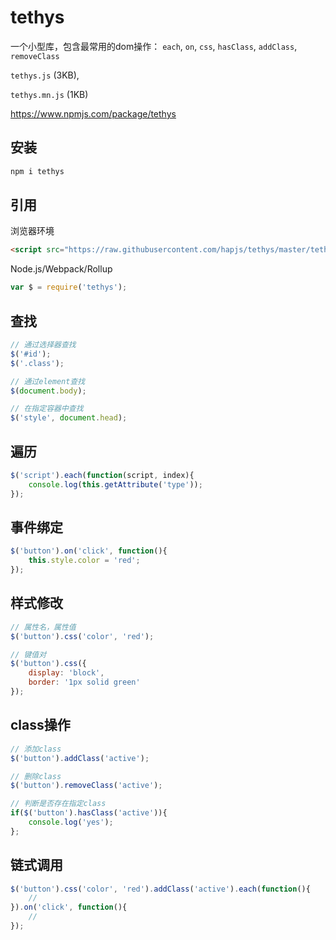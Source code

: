 # tethys 

一个小型库，包含最常用的dom操作： `each`, `on`, `css`, `hasClass`, `addClass`, `removeClass`

`tethys.js` (3KB), 

`tethys.mn.js` (1KB)

https://www.npmjs.com/package/tethys

## 安装

```bash
npm i tethys
```

## 引用

浏览器环境
```html
<script src="https://raw.githubusercontent.com/hapjs/tethys/master/tethys.min.js"></script>
```

Node.js/Webpack/Rollup

```js
var $ = require('tethys');
```

## 查找

```js
// 通过选择器查找
$('#id');
$('.class');

// 通过element查找
$(document.body);

// 在指定容器中查找
$('style', document.head);
```

## 遍历

```js
$('script').each(function(script, index){
    console.log(this.getAttribute('type'));
});
```

## 事件绑定

```js
$('button').on('click', function(){
    this.style.color = 'red';
});
```

## 样式修改

```js
// 属性名，属性值
$('button').css('color', 'red');

// 键值对
$('button').css({
    display: 'block',
    border: '1px solid green'
});
```

## class操作

```js
// 添加class
$('button').addClass('active');

// 删除class
$('button').removeClass('active');

// 判断是否存在指定class
if($('button').hasClass('active')){
    console.log('yes');
};
```

## 链式调用

```js
$('button').css('color', 'red').addClass('active').each(function(){
    //
}).on('click', function(){
    //
});
```